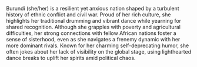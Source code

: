 Burundi (she/her) is a resilient yet anxious nation shaped by a turbulent history of ethnic conflict and civil war. Proud of her rich culture, she highlights her traditional drumming and vibrant dance while yearning for shared recognition. Although she grapples with poverty and agricultural difficulties, her strong connections with fellow African nations foster a sense of sisterhood, even as she navigates a frenemy dynamic with her more dominant rivals. Known for her charming self-deprecating humor, she often jokes about her lack of visibility on the global stage, using lighthearted dance breaks to uplift her spirits amid political chaos.